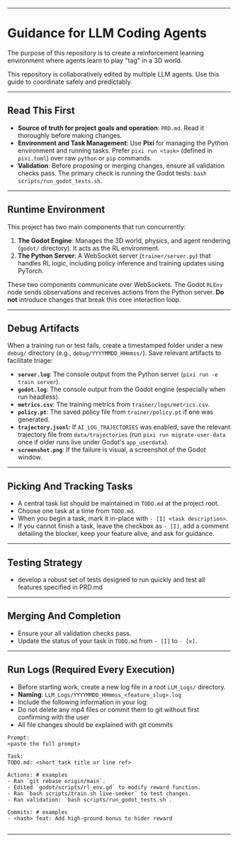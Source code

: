 -----

# Guidance for LLM Coding Agents

The purpose of this repository is to create a reinforcement learning environment where agents learn to play "tag" in a 3D world.

This repository is collaboratively edited by multiple LLM agents. Use this guide to coordinate safely and predictably.

-----

## Read This First

  - **Source of truth for project goals and operation**: `PRD.md`. Read it thoroughly before making changes.
  - **Environment and Task Management**: Use **Pixi** for managing the Python environment and running tasks. Prefer `pixi run <task>` (defined in `pixi.toml`) over raw `python` or `pip` commands.
  - **Validation**: Before proposing or merging changes, ensure all validation checks pass. The primary check is running the Godot tests: `bash scripts/run_godot_tests.sh`.

-----

## Runtime Environment

This project has two main components that run concurrently:

1.  **The Godot Engine**: Manages the 3D world, physics, and agent rendering (`godot/` directory). It acts as the RL environment.
2.  **The Python Server**: A WebSocket server (`trainer/server.py`) that handles RL logic, including policy inference and training updates using PyTorch.

These two components communicate over WebSockets. The Godot `RLEnv` node sends observations and receives actions from the Python server. **Do not** introduce changes that break this core interaction loop.

-----

## Debug Artifacts

When a training run or test fails, create a timestamped folder under a new `debug/` directory (e.g., `debug/YYYYMMDD_HHmmss/`). Save relevant artifacts to facilitate triage:

  - **`server.log`**: The console output from the Python server (`pixi run -e train server`).
  - **`godot.log`**: The console output from the Godot engine (especially when run headless).
  - **`metrics.csv`**: The training metrics from `trainer/logs/metrics.csv`.
  - **`policy.pt`**: The saved policy file from `trainer/policy.pt` if one was generated.
  - **`trajectory.jsonl`**: If `AI_LOG_TRAJECTORIES` was enabled, save the relevant trajectory file from `data/trajectories` (run `pixi run migrate-user-data` once if older runs live under Godot's `app_userdata`).
  - **`screenshot.png`**: If the failure is visual, a screenshot of the Godot window.

-----

## Picking And Tracking Tasks

  - A central task list should be maintained in `TODO.md` at the project root.
  - Choose one task at a time from `TODO.md`.
  - When you begin a task, mark it in-place with `- [I] <task description>`.
  - If you cannot finish a task, leave the checkbox as `- [I]`, add a comment detailing the blocker, keep your feature alive, and ask for guidance.


-----
## Testing Strategy
   - develop a robust set of tests designed to run quickly and test all features specified in PRD.md

-----

## Merging And Completion

  - Ensure your all validation checks pass.
  - Update the status of your task in `TODO.md` from `- [I]` to `- [x]`.

-----

## Run Logs (Required Every Execution)

  - Before starting work, create a new log file in a root `LLM_Logs/` directory.
  - **Naming**: `LLM_Logs/YYYYMMDD_HHmmss_<feature_slug>.log`
  - Include the following information in your log:
  - Do not delete any mp4 files or commit them to git without first confirming with the user
  - All file changes should be explained with git commits

<!-- end list -->

```
Prompt:
<paste the full prompt>

Task:
TODO.md: <short task title or line ref>

Actions: # examples
- Ran `git rebase origin/main`.
- Edited `godot/scripts/rl_env.gd` to modify reward function.
- Ran `bash scripts/train.sh live-seeker` to test changes.
- Ran validation: `bash scripts/run_godot_tests.sh`.

Commits: # examples
- <hash> feat: Add high-ground bonus to hider reward


```

-----

